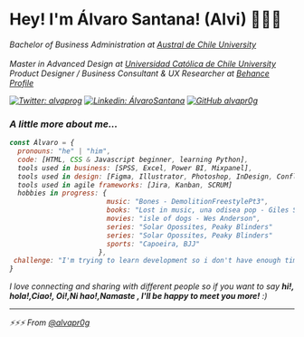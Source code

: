 
# Hey! I'm Álvaro Santana! (Alvi) 🧉🧉🧉

<p><em>Bachelor of Business Administration at <a href="http://www.uach.cl" target="_blank">Austral de Chile University</a><br />
  </br>Master in Advanced Design at <a href="https://www.uc.cl">Universidad Católica de Chile University</a>
  </br>Product Designer / Business Consultant & UX Researcher at <a href="https://www.behance.net/alvaprog">Behance Profile</a>

[![Twitter: alvaprog](https://img.shields.io/twitter/follow/alvaprog?style=social)](https://twitter.com/alvaprog)
[![Linkedin: ÁlvaroSantana](https://img.shields.io/badge/-alvaprog-blue?style=flat-square&logo=Linkedin&logoColor=white&link=https://www.linkedin.com/in/ajsantana/)](https://www.linkedin.com/in/ajsantana/)
[![GitHub alvapr0g](https://img.shields.io/github/followers/thaiane?label=follow&style=social)](https://github.com/alvapr0g)


### A little more about me...  

```javascript
const Álvaro = {
  pronouns: "he" | "him",
  code: [HTML, CSS & Javascript beginner, learning Python],
  tools used in business: [SPSS, Excel, Power BI, Mixpanel],
  tools used in design: [Figma, Illustrator, Photoshop, InDesign, Confluence, Miro],
  tools used in agile frameworks: [Jira, Kanban, SCRUM]
  hobbies in progress: {
                        music: "Bones - DemolitionFreestylePt3",
                        books: "Lost in music, una odisea pop - Giles Smith",
                        movies: "isle of dogs - Wes Anderson",
                        series: "Solar Opossites, Peaky Blinders"
                        series: "Solar Opossites, Peaky Blinders"
                        sports: "Capoeira, BJJ"
                      },
 challenge: "I'm trying to learn development so i don't have enough time to learn it XD"
}
```

<p><em> I love connecting and sharing with different people</b> so if you want to say <b>hi!, hola!,Ciao!, Oi!,Ni hao!,Namaste , I'll be happy to meet you more!</b> :)</em>

---

⚡⚡⚡ From [@alvapr0g](https://github.com/alvapr0g)
<!--
**alvapr0g/alvapr0g** is a ✨ _special_ ✨ repository because its `README.md` (this file) appears on your GitHub profile.

Here are some ideas to get you started:

- 🔭 I’m currently working on ...
- 🌱 I’m currently learning ...
- 👯 I’m looking to collaborate on ...
- 🤔 I’m looking for help with ...
- 💬 Ask me about ...
- 📫 How to reach me: ...
- 😄 Pronouns: ...
- ⚡ Fun fact: ...
-->
